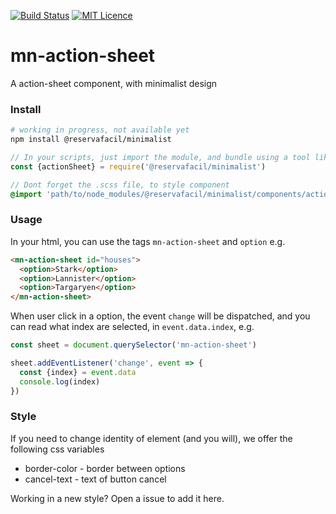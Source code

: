 [![Build Status](https://travis-ci.org/reserva-facil/minimalist.svg?branch=master)](https://travis-ci.org/reserva-facil/minimalist)
[![MIT Licence](https://badges.frapsoft.com/os/mit/mit.svg?v=103)](https://opensource.org/licenses/mit-license.php)

# mn-action-sheet

A action-sheet component, with minimalist design

### Install

```sh
# working in progress, not available yet
npm install @reservafacil/minimalist
```

```js
// In your scripts, just import the module, and bundle using a tool like webpack, or browserify
const {actionSheet} = require('@reservafacil/minimalist')
```


```sass
// Dont forget the .scss file, to style component
@import 'path/to/node_modules/@reservafacil/minimalist/components/action-sheet/action-sheet.scss';
```


### Usage

In your html, you can use the tags `mn-action-sheet` and `option` e.g.

```html
<mn-action-sheet id="houses">
  <option>Stark</option>
  <option>Lannister</option>
  <option>Targaryen</option>
</mn-action-sheet>
```

When user click in a option, the event `change` will be dispatched, and you can read what index are selected, in `event.data.index`, e.g.

```js
const sheet = document.querySelector('mn-action-sheet')

sheet.addEventListener('change', event => {
  const {index} = event.data
  console.log(index)
})
```


### Style

If you need to change identity of element (and you will), we offer the following css variables

- border-color - border between options
- cancel-text - text of button cancel

Working in a new style? Open a issue to add it here.
